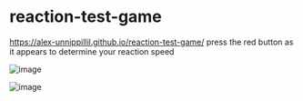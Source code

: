 # reaction-test-game


https://alex-unnippillil.github.io/reaction-test-game/
press the red button as it appears to determine your reaction speed





![image](https://github.com/Alex-Unnippillil/reaction-test-game/assets/24538548/0873ec5c-c8f2-483d-ae6c-2672a84bac8d)














![image](https://github.com/Alex-Unnippillil/reaction-test-game/assets/24538548/a1238105-5c47-41b5-9ef1-e16b659896f4)
